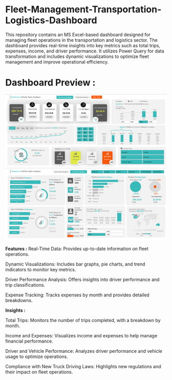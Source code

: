 # Fleet-Management-Transportation-Logistics-Dashboard
This repository contains an MS Excel-based dashboard designed for managing fleet operations in the transportation and logistics sector. The dashboard provides real-time insights into key metrics such as total trips, expenses, income, and driver performance. It utilizes Power Query for data transformation and includes dynamic visualizations to optimize fleet management and improve operational efficiency.

# Dashboard Preview :
![Alt Text](https://github.com/rashi-tiwari21/logos/blob/main/Screenshot%202024-09-09%20205414.png)
![Alt Text](https://github.com/rashi-tiwari21/logos/blob/main/Screenshot%202024-09-09%20205453.png)

**Features :** 
Real-Time Data: Provides up-to-date information on fleet operations.

Dynamic Visualizations: Includes bar graphs, pie charts, and trend indicators to monitor key metrics.

Driver Performance Analysis: Offers insights into driver performance and trip classifications.

Expense Tracking: Tracks expenses by month and provides detailed breakdowns.

**Insights :** 

Total Trips: Monitors the number of trips completed, with a breakdown by month.

Income and Expenses: Visualizes income and expenses to help manage financial performance.

Driver and Vehicle Performance: Analyzes driver performance and vehicle usage to optimize operations.

Compliance with New Truck Driving Laws: Highlights new regulations and their impact on fleet operations.
